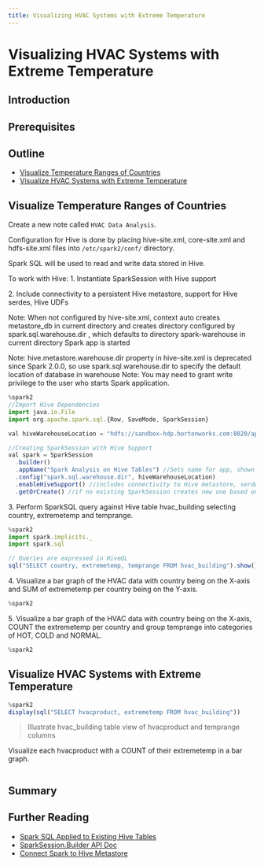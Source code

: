```yaml
---
title: Visualizing HVAC Systems with Extreme Temperature
---
```


# Visualizing HVAC Systems with Extreme Temperature

## Introduction

## Prerequisites

## Outline

- [Visualize Temperature Ranges of Countries](#visualize-temperature-ranges-of-countries)
- [Visualize HVAC Systems with Extreme Temperature](#visualize-buildings-with-extreme-temperature)

## Visualize Temperature Ranges of Countries

Create a new note called `HVAC Data Analysis`.

Configuration for Hive is done by placing hive-site.xml, core-site.xml and
hdfs-site.xml files into `/etc/spark2/conf/` directory.

Spark SQL will be used to read and write data stored in Hive.

To work with Hive:
1\. Instantiate SparkSession with Hive support

2\. Include connectivity to a persistent Hive metastore, support for Hive serdes, Hive UDFs

Note: When not configured by hive-site.xml, context auto creates metastore_db
in current directory and creates directory configured by spark.sql.warehouse.dir
, which defaults to directory spark-warehouse in current directory Spark app is started

Note: hive.metastore.warehouse.dir property in hive-site.xml is deprecated since
Spark 2.0.0, so use spark.sql.warehouse.dir to specify the default location of
database in warehouse
Note: You may need to grant write privilege to the user who starts Spark application.

~~~js
%spark2
//Import Hive Dependencies
import java.io.File
import org.apache.spark.sql.{Row, SaveMode, SparkSession}

val hiveWarehouseLocation = "hdfs://sandbox-hdp.hortonworks.com:8020/apps/hive/warehouse/"

//Creating SparkSession with Hive Support
val spark = SparkSession
  .builder()
  .appName("Spark Analysis on Hive Tables") //Sets name for app, shown in web ui
  .config("spark.sql.warehouse.dir", hiveWarehouseLocation)
  .enableHiveSupport() //includes connectivity to Hive metastore, serdes, UDFs
  .getOrCreate() //if no existing SparkSession creates new one based on options set in builder
~~~

3\. Perform SparkSQL query against Hive table hvac_building selecting country, extremetemp and temprange.

~~~js
%spark2
import spark.implicits._
import spark.sql

// Queries are expressed in HiveQL
sql("SELECT country, extremetemp, temprange FROM hvac_building").show()
~~~

4\. Visualize a bar graph of the HVAC data with country being on the X-axis and SUM of extremetemp per country being on the Y-axis.

~~~js
%spark2

~~~


5\. Visualize a bar graph of the HVAC data with country being on the X-axis, COUNT the extremetemp per country and group temprange into categories of HOT, COLD and NORMAL.

~~~js
%spark2

~~~


## Visualize HVAC Systems with Extreme Temperature

~~~js
%spark2
display(sql("SELECT hvacproduct, extremetemp FROM hvac_building"))
~~~

> Illustrate hvac_building table view of hvacproduct and temprange columns

Visualize each hvacproduct with a COUNT of their extremetemp in a bar graph.

~~~js

~~~

## Summary

## Further Reading

- [Spark SQL Applied to Existing Hive Tables](https://spark.apache.org/docs/latest/sql-programming-guide.html#hive-tables)
- [SparkSession.Builder API Doc](https://spark.apache.org/docs/2.3.0/api/java/org/apache/spark/sql/SparkSession.Builder.html#Builder--)
- [Connect Spark to Hive Metastore](https://stackoverflow.com/questions/31980584/how-to-connect-to-a-hive-metastore-programmatically-in-sparksql)
